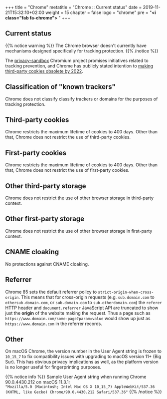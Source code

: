 +++
title = "Chrome"
metatitle = "Chrome :: Current status"
date = 2019-11-21T15:32:10+02:00
weight = 15
chapter = false
logo = "chrome"
pre = "<b><i class=\"fab fa-chrome\"></i> </b>"
+++
## Current status

{{% notice warning %}}
The Chrome browser doesn't currently have mechanisms designed specifically for tracking protection.
{{% /notice %}}

The [privacy-sandbox](https://www.chromium.org/Home/chromium-privacy/privacy-sandbox) Chromium project promises initiatives related to tracking prevention, and Chrome has publicly stated intention to [making third-party cookies obsolete by 2022](https://blog.chromium.org/2020/01/building-more-private-web-path-towards.html).

## Classification of "known trackers"

Chrome does not classify classify trackers or domains for the purposes of tracking protection.

## Third-party cookies

Chrome restricts the maximum lifetime of cookies to 400 days. Other than that, Chrome does not restrict the use of third-party cookies.

## First-party cookies

Chrome restricts the maximum lifetime of cookies to 400 days. Other than that, Chrome does not restrict the use of first-party cookies.

## Other third-party storage

Chrome does not restrict the use of other browser storage in third-party context.

## Other first-party storage

Chrome does not restrict the use of other browser storage in first-party context.

## CNAME cloaking

No protections against CNAME cloaking.

## Referrer

Chrome 85 sets the default referrer policy to `strict-origin-when-cross-origin`. This means that for cross-origin requests (e.g. `sub.domain.com` to `othersub.domain.com`, or `sub.domain.com` to `sub.otherdomain.com`) the `referer` HTTP header and `document.referrer` JavaScript API are truncated to show just the **origin** of the website making the request. Thus a page such as `https://www.domain.com/some-page?param=value` would show up just as `https://www.domain.com` in the referrer records.

## Other

On macOS Chrome, the version number in the User Agent string is frozen to `10_15_7` to fix compatibility issues with upgrading to macOS version 11+ (Big Sur). This has obvious privacy implications as well, as the platform version is no longer useful for fingerprinting purposes.

{{% notice info %}}
Sample User Agent string when running Chrome 90.0.4430.212 on macOS 11.3.1:<br/>
`"Mozilla/5.0 (Macintosh; Intel Mac OS X 10_15_7) AppleWebKit/537.36 (KHTML, like Gecko) Chrome/90.0.4430.212 Safari/537.36"`
{{% /notice %}}
